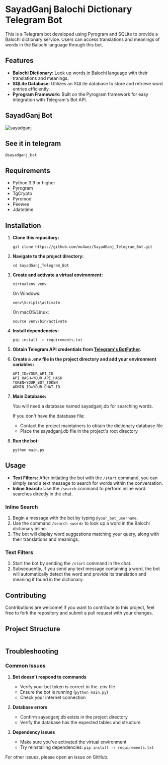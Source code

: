 # SayadGanj Balochi Dictionary Telegram Bot

This is a Telegram bot developed using Pyrogram and SQLite to provide a Balochi dictionary service. Users can access translations and meanings of words in the Balochi language through this bot.

## Features

- **Balochi Dictionary:** Look up words in Balochi language with their translations and meanings.
- **SQLite Database:** Utilizes an SQLite database to store and retrieve word entries efficiently.
- **Pyrogram Framework:** Built on the Pyrogram framework for easy integration with Telegram's Bot API.

## SayadGanj Bot
![sayadganj](https://github.com/mo4wez/SayadGanj_Telegram_Bot/assets/44638454/bfed4aa7-80a0-4c66-b7a4-ed0e176b9ef3)

## See it in telegram
```
@sayadganj_bot
```

## Requirements

- Python 3.9 or higher
- Pyrogram
- TgCrypto
- Pyromod
- Peewee
- Jdatetime

## Installation

1. **Clone this repository:**

    ```
    git clone https://github.com/mo4wez/SayadGanj_Telegram_Bot.git
    ```

2. **Navigate to the project directory:**

    ```
    cd SayadGanj_Telegram_Bot
    ```

3. **Create and activate a virtual environment:**

    ```
    virtualenv venv
    ```
    
    On Windows:
    ```
    venv\Scripts\activate
    ```
    
    On macOS/Linux:
    ```
    source venv/bin/activate
    ```

4. **Install dependencies:**

    ```
    pip install -r requirements.txt
    ```


4. **Obtain Telegram API credentials from [Telegram's BotFather](https://core.telegram.org/bots#6-botfather).**


5. **Create a .env file in the project directory and add your environment variables:**

    ```plaintext
    API_ID=YOUR_API_ID
    API_HASH=YOUR_API_HASH
    TOKEN=YOUR_BOT_TOKEN
    ADMIN_ID=YOUR_CHAT_ID
    ```
6. **Main Database:**

   You will need a database named sayadganj.db for searching words.
   
   If you don't have the database file:
   - Contact the project maintainers to obtain the dictionary database file
   - Place the sayadganj.db file in the project's root directory

7. **Run the bot:**

    ```
    python main.py
    ```

## Usage

- **Text Filters:** After initiating the bot with the `/start` command, you can simply send a text message to search for words within the conversation.
- **Inline Search:** Use the `/search` command to perform inline word searches directly in the chat.

### Inline Search

1. Begin a message with the bot by typing `@your_bot_username`.
2. Use the command `/search <word>` to look up a word in the Balochi dictionary inline.
3. The bot will display word suggestions matching your query, along with their translations and meanings.

### Text Filters

1. Start the bot by sending the `/start` command in the chat.
2. Subsequently, if you send any text message containing a word, the bot will automatically detect the word and provide its translation and meaning if found in the dictionary.

## Contributing

Contributions are welcome! If you want to contribute to this project, feel free to fork the repository and submit a pull request with your changes.

## Project Structure

```
```

## Troubleshooting

### Common Issues

1. **Bot doesn't respond to commands**
   - Verify your bot token is correct in the .env file
   - Ensure the bot is running (`python main.py`)
   - Check your internet connection

2. **Database errors**
   - Confirm sayadganj.db exists in the project directory
   - Verify the database has the expected tables and structure

3. **Dependency issues**
   - Make sure you've activated the virtual environment
   - Try reinstalling dependencies: `pip install -r requirements.txt`

For other issues, please open an issue on GitHub.

